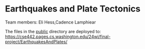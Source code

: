 # Earthquakes and Plate Tectonics

Team members:
Eli Hess,Cadence Lamphiear

The files in the [public](/public) directory are deployed to: https://cse442.pages.cs.washington.edu/24wi/final-project/EarthquakesAndPlates/

